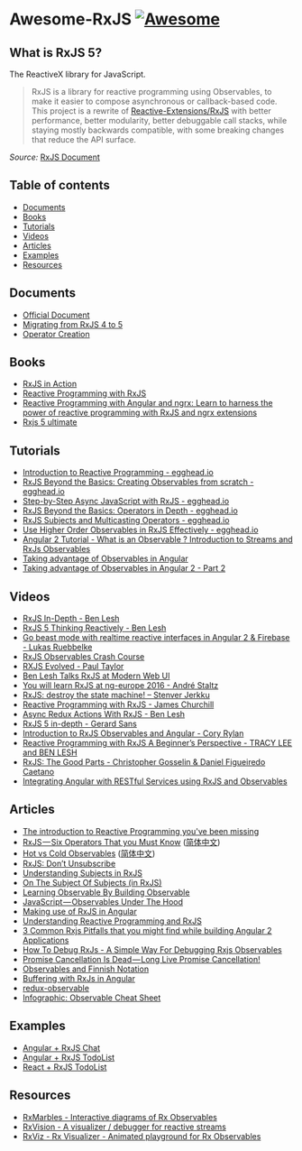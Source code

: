 # Awesome-RxJS [![Awesome](https://cdn.rawgit.com/sindresorhus/awesome/d7305f38d29fed78fa85652e3a63e154dd8e8829/media/badge.svg)](https://github.com/sindresorhus/awesome)

## What is RxJS 5?

The ReactiveX library for JavaScript.

> RxJS is a library for reactive programming using Observables, to make it easier to compose asynchronous or callback-based code. This project is a rewrite of [Reactive-Extensions/RxJS](https://github.com/Reactive-Extensions/RxJS) with better performance, better modularity, better debuggable call stacks, while staying mostly backwards compatible, with some breaking changes that reduce the API surface.

_Source:_ [RxJS Document](http://reactivex.io/rxjs/)

## Table of contents

* [Documents](#documents)
* [Books](#books)
* [Tutorials](#tutorials)
* [Videos](#videos)
* [Articles](#articles)
* [Examples](#examples)
* [Resources](#resources)

## Documents
* [Official Document](http://reactivex.io/rxjs)
* [Migrating from RxJS 4 to 5](https://github.com/ReactiveX/rxjs/blob/master/MIGRATION.md)
* [Operator Creation](https://github.com/ReactiveX/rxjs/blob/master/doc/operator-creation.md)

## Books

* [RxJS in Action](https://www.manning.com/books/rxjs-in-action)
* [Reactive Programming with RxJS](https://pragprog.com/book/smreactjs/reactive-programming-with-rxjs)
* [Reactive Programming with Angular and ngrx: Learn to harness the power of reactive programming with RxJS and ngrx extensions](http://www.apress.com/cn/book/9781484226193)
* [Rxjs 5 ultimate](https://www.gitbook.com/book/chrisnoring/rxjs-5-ultimate/details)

## Tutorials

* [Introduction to Reactive Programming - egghead.io](https://egghead.io/courses/introduction-to-reactive-programming)
* [RxJS Beyond the Basics: Creating Observables from scratch - egghead.io](https://egghead.io/courses/rxjs-beyond-the-basics-creating-observables-from-scratch)
* [Step-by-Step Async JavaScript with RxJS - egghead.io](https://egghead.io/courses/step-by-step-async-javascript-with-rxjs)
* [RxJS Beyond the Basics: Operators in Depth - egghead.io](https://egghead.io/courses/rxjs-beyond-the-basics-operators-in-depth)
* [RxJS Subjects and Multicasting Operators - egghead.io](https://egghead.io/courses/rxjs-subjects-and-multicasting-operators)
* [Use Higher Order Observables in RxJS Effectively - egghead.io](https://egghead.io/courses/use-higher-order-observables-in-rxjs-effectively)
* [Angular 2 Tutorial - What is an Observable ? Introduction to Streams and RxJs Observables](https://www.youtube.com/watch?v=Sol2uLolmUM)
* [Taking advantage of Observables in Angular](https://blog.thoughtram.io/angular/2016/01/06/taking-advantage-of-observables-in-angular2.html)
* [Taking advantage of Observables in Angular 2 - Part 2](https://blog.thoughtram.io/angular/2016/01/07/taking-advantage-of-observables-in-angular2-pt2.html)

## Videos

* [RxJS In-Depth - Ben Lesh](https://www.youtube.com/watch?v=KOOT7BArVHQ)
* [RxJS 5 Thinking Reactively - Ben Lesh](https://www.youtube.com/watch?v=3LKMwkuK0ZE)
* [Go beast mode with realtime reactive interfaces in Angular 2 & Firebase - Lukas Ruebbelke](https://www.youtube.com/watch?v=5CTL7aqSvJU)
* [RxJS Observables Crash Course](https://www.youtube.com/watch?v=ei7FsoXKPl0)
* [RXJS Evolved - Paul Taylor](https://www.youtube.com/watch?v=QhjALubBQPg)
* [Ben Lesh Talks RxJS at Modern Web UI](https://www.youtube.com/watch?v=yk_6eU3Hcwo)
* [You will learn RxJS at ng-europe 2016 - André Staltz](https://www.youtube.com/watch?v=uQ1zhJHclvs)
* [RxJS: destroy the state machine! – Stenver Jerkku](https://www.youtube.com/watch?v=1abiJ9VBsDc)
* [Reactive Programming with RxJS - James Churchill](https://www.youtube.com/watch?v=ajLD2K4ZUQ4)
* [Async Redux Actions With RxJS - Ben Lesh](https://www.youtube.com/watch?v=sF5-V-Szo0c)
* [RxJS 5 in-depth - Gerard Sans](https://www.youtube.com/watch?v=KTlay8cZdAk)
* [Introduction to RxJS Observables and Angular - Cory Rylan](https://coryrylan.com/blog/introduction-to-rxjs-observables-and-angular)
* [Reactive Programming with RxJS A Beginner’s Perspective - TRACY LEE and BEN LESH](https://www.youtube.com/watch?v=aZRJOVPMW4k)
* [RxJS: The Good Parts - Christopher Gosselin & Daniel Figueiredo Caetano
](https://www.youtube.com/watch?v=TszoFCFydiM)
* [Integrating Angular with RESTful Services using RxJS and Observables](https://www.youtube.com/watch?v=YxK4UW4UfCk)

## Articles

* [The introduction to Reactive Programming you've been missing](https://gist.github.com/staltz/868e7e9bc2a7b8c1f754)
* [RxJS — Six Operators That you Must Know](https://netbasal.com/rxjs-six-operators-that-you-must-know-5ed3b6e238a0) ([简体中文](https://github.com/RxJS-CN/rxjs-articles-translation/blob/master/articles/Six-Operators-That-You-Must-Know.md))
* [Hot vs Cold Observables](https://medium.com/@benlesh/hot-vs-cold-observables-f8094ed53339?source=user_profile---------10-----------) ([简体中文](https://github.com/RxJS-CN/rxjs-articles-translation/blob/master/articles/Hot-Vs-Cold-Observables.md))
* [RxJS: Don’t Unsubscribe](https://medium.com/@benlesh/rxjs-dont-unsubscribe-6753ed4fda87)
* [Understanding Subjects in RxJS](https://netbasal.com/understanding-subjects-in-rxjs-55102a190f3)
* [On The Subject Of Subjects (in RxJS)](https://medium.com/@benlesh/on-the-subject-of-subjects-in-rxjs-2b08b7198b93)
* [Learning Observable By Building Observable](https://medium.com/@benlesh/learning-observable-by-building-observable-d5da57405d87)
* [JavaScript — Observables Under The Hood](https://netbasal.com/javascript-observables-under-the-hood-2423f760584)
* [Making use of RxJS in Angular](https://auth0.com/blog/making-use-of-rxjs-angular/)
* [Understanding Reactive Programming and RxJS](https://auth0.com/blog/understanding-reactive-programming-and-rxjs/?utm_source=medium&utm_medium=sc&utm_campaign=reactive_programming)
* [3 Common Rxjs Pitfalls that you might find while building Angular 2 Applications](http://blog.angular-university.io/angular-2-rxjs-common-pitfalls/)
* [How To Debug RxJs - A Simple Way For Debugging Rxjs Observables](http://blog.angular-university.io/debug-rxjs/)
* [Promise Cancellation Is Dead — Long Live Promise Cancellation!](https://medium.com/@benlesh/promise-cancellation-is-dead-long-live-promise-cancellation-c6601f1f5082)
* [Observables and Finnish Notation](https://medium.com/@benlesh/observables-and-finnish-notation-df8356ed1c9b)
* [Buffering with RxJs in Angular](http://www.syntaxsuccess.com/viewarticle/buffering-with-rxjs-in-angular-2.0?utm_campaign=linkplug&utm_source=linkplug&utm_medium=linkplug&utm_content=linkplug&utm_term=linkplug)
* [redux-observable](https://medium.com/@benlesh/redux-observable-ec0b00d2eb52)
* [Infographic: Observable Cheat Sheet](http://onehungrymind.com/observable-cheat-sheet/)

## Examples

* [Angular + RxJS Chat](https://github.com/ng-book/angular2-rxjs-chat)
* [Angular + RxJS TodoList](https://github.com/RxJS-CN/angular-rxjs-todos)
* [React + RxJS TodoList](https://github.com/RxJS-CN/react-rxjs-todos)

## Resources

* [RxMarbles - Interactive diagrams of Rx Observables](http://rxmarbles.com/)
* [RxVision - A visualizer / debugger for reactive streams](http://jaredforsyth.com/rxvision/)
* [RxViz - Rx Visualizer - Animated playground for Rx Observables](https://rxviz.com)
